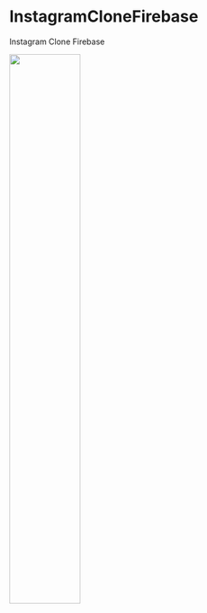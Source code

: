 # InstagramCloneFirebase
 Instagram Clone Firebase

[<img src="https://user-images.githubusercontent.com/9095803/234228347-6fc41805-febc-49a9-813a-2bd1ae5a16f0.jpg" width="50%">](https://www.youtube.com/watch?v=x12GMaJM3tY "Instagram Clone")

